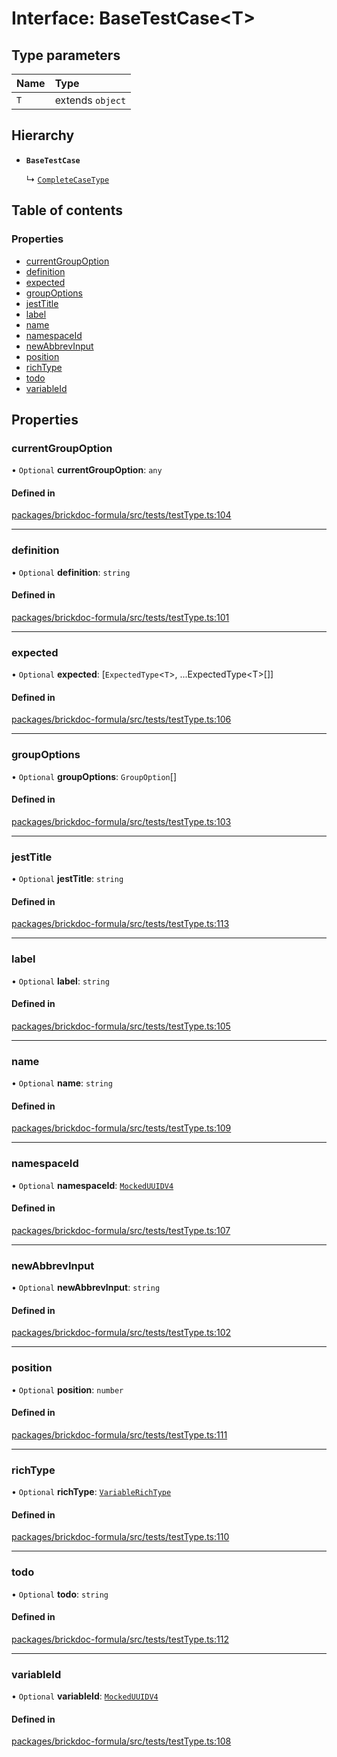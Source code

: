 # Interface: BaseTestCase<T\>

## Type parameters

| Name | Type |
| :------ | :------ |
| `T` | extends `object` |

## Hierarchy

- **`BaseTestCase`**

  ↳ [`CompleteCaseType`](CompleteCaseType.md)

## Table of contents

### Properties

- [currentGroupOption](BaseTestCase.md#currentgroupoption)
- [definition](BaseTestCase.md#definition)
- [expected](BaseTestCase.md#expected)
- [groupOptions](BaseTestCase.md#groupoptions)
- [jestTitle](BaseTestCase.md#jesttitle)
- [label](BaseTestCase.md#label)
- [name](BaseTestCase.md#name)
- [namespaceId](BaseTestCase.md#namespaceid)
- [newAbbrevInput](BaseTestCase.md#newabbrevinput)
- [position](BaseTestCase.md#position)
- [richType](BaseTestCase.md#richtype)
- [todo](BaseTestCase.md#todo)
- [variableId](BaseTestCase.md#variableid)

## Properties

### <a id="currentgroupoption" name="currentgroupoption"></a> currentGroupOption

• `Optional` **currentGroupOption**: `any`

#### Defined in

[packages/brickdoc-formula/src/tests/testType.ts:104](https://github.com/brickdoc/brickdoc/blob/main/packages/brickdoc-formula/src/tests/testType.ts#L104)

___

### <a id="definition" name="definition"></a> definition

• `Optional` **definition**: `string`

#### Defined in

[packages/brickdoc-formula/src/tests/testType.ts:101](https://github.com/brickdoc/brickdoc/blob/main/packages/brickdoc-formula/src/tests/testType.ts#L101)

___

### <a id="expected" name="expected"></a> expected

• `Optional` **expected**: [`ExpectedType`<`T`\>, ...ExpectedType<T\>[]]

#### Defined in

[packages/brickdoc-formula/src/tests/testType.ts:106](https://github.com/brickdoc/brickdoc/blob/main/packages/brickdoc-formula/src/tests/testType.ts#L106)

___

### <a id="groupoptions" name="groupoptions"></a> groupOptions

• `Optional` **groupOptions**: `GroupOption`[]

#### Defined in

[packages/brickdoc-formula/src/tests/testType.ts:103](https://github.com/brickdoc/brickdoc/blob/main/packages/brickdoc-formula/src/tests/testType.ts#L103)

___

### <a id="jesttitle" name="jesttitle"></a> jestTitle

• `Optional` **jestTitle**: `string`

#### Defined in

[packages/brickdoc-formula/src/tests/testType.ts:113](https://github.com/brickdoc/brickdoc/blob/main/packages/brickdoc-formula/src/tests/testType.ts#L113)

___

### <a id="label" name="label"></a> label

• `Optional` **label**: `string`

#### Defined in

[packages/brickdoc-formula/src/tests/testType.ts:105](https://github.com/brickdoc/brickdoc/blob/main/packages/brickdoc-formula/src/tests/testType.ts#L105)

___

### <a id="name" name="name"></a> name

• `Optional` **name**: `string`

#### Defined in

[packages/brickdoc-formula/src/tests/testType.ts:109](https://github.com/brickdoc/brickdoc/blob/main/packages/brickdoc-formula/src/tests/testType.ts#L109)

___

### <a id="namespaceid" name="namespaceid"></a> namespaceId

• `Optional` **namespaceId**: [`MockedUUIDV4`](../README.md#mockeduuidv4)

#### Defined in

[packages/brickdoc-formula/src/tests/testType.ts:107](https://github.com/brickdoc/brickdoc/blob/main/packages/brickdoc-formula/src/tests/testType.ts#L107)

___

### <a id="newabbrevinput" name="newabbrevinput"></a> newAbbrevInput

• `Optional` **newAbbrevInput**: `string`

#### Defined in

[packages/brickdoc-formula/src/tests/testType.ts:102](https://github.com/brickdoc/brickdoc/blob/main/packages/brickdoc-formula/src/tests/testType.ts#L102)

___

### <a id="position" name="position"></a> position

• `Optional` **position**: `number`

#### Defined in

[packages/brickdoc-formula/src/tests/testType.ts:111](https://github.com/brickdoc/brickdoc/blob/main/packages/brickdoc-formula/src/tests/testType.ts#L111)

___

### <a id="richtype" name="richtype"></a> richType

• `Optional` **richType**: [`VariableRichType`](../README.md#variablerichtype)

#### Defined in

[packages/brickdoc-formula/src/tests/testType.ts:110](https://github.com/brickdoc/brickdoc/blob/main/packages/brickdoc-formula/src/tests/testType.ts#L110)

___

### <a id="todo" name="todo"></a> todo

• `Optional` **todo**: `string`

#### Defined in

[packages/brickdoc-formula/src/tests/testType.ts:112](https://github.com/brickdoc/brickdoc/blob/main/packages/brickdoc-formula/src/tests/testType.ts#L112)

___

### <a id="variableid" name="variableid"></a> variableId

• `Optional` **variableId**: [`MockedUUIDV4`](../README.md#mockeduuidv4)

#### Defined in

[packages/brickdoc-formula/src/tests/testType.ts:108](https://github.com/brickdoc/brickdoc/blob/main/packages/brickdoc-formula/src/tests/testType.ts#L108)
